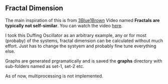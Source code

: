 ## Fractal Dimension

The main inspiration of this is from [3Blue1Brown](https://www.youtube.com/channel/UCYO_jab_esuFRV4b17AJtAw) Video named **Fractals are typically not self-similar**. You can watch the video [here](https://www.youtube.com/watch?v=gB9n2gHsHN4).

I took this Duffing Oscillator as an arbitrary example, any or for most (probaby) of the systems, fractal dimension can be calculated without much effort. Just has to change the systyem and probably fine tune everything else. 

Graphs are generated prgramatically and is saved the **graphs** directory with sub-folders named as set-1, set-2 etc. 

As of now, multiprocessing is not implemented.